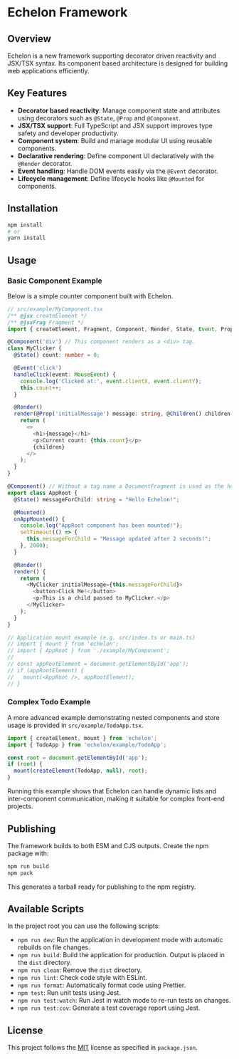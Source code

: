 # Echelon Framework

## Overview

Echelon is a new framework supporting decorator driven reactivity and JSX/TSX syntax. Its component based architecture is designed for building web applications efficiently.

## Key Features

* **Decorator based reactivity**: Manage component state and attributes using decorators such as `@State`, `@Prop` and `@Component`.
* **JSX/TSX support**: Full TypeScript and JSX support improves type safety and developer productivity.
* **Component system**: Build and manage modular UI using reusable components.
* **Declarative rendering**: Define component UI declaratively with the `@Render` decorator.
* **Event handling**: Handle DOM events easily via the `@Event` decorator.
* **Lifecycle management**: Define lifecycle hooks like `@Mounted` for components.

## Installation

```bash
npm install
# or
yarn install
```

## Usage

### Basic Component Example

Below is a simple counter component built with Echelon.

```typescript jsx
// src/example/MyComponent.tsx
/** @jsx createElement */
/** @jsxFrag Fragment */
import { createElement, Fragment, Component, Render, State, Event, Prop, Children, Mounted } from 'echelon';

@Component('div') // This component renders as a <div> tag.
class MyClicker {
  @State() count: number = 0;

  @Event('click')
  handleClick(event: MouseEvent) {
    console.log('Clicked at:', event.clientX, event.clientY);
    this.count++;
  }

  @Render()
  render(@Prop('initialMessage') message: string, @Children() children: Node[]) {
    return (
      <>
        <h1>{message}</h1>
        <p>Current count: {this.count}</p>
        {children}
      </>
    );
  }
}

@Component() // Without a tag name a DocumentFragment is used as the host element.
export class AppRoot {
  @State() messageForChild: string = "Hello Echelon!";

  @Mounted()
  onAppMounted() {
    console.log("AppRoot component has been mounted!");
    setTimeout(() => {
      this.messageForChild = "Message updated after 2 seconds!";
    }, 2000);
  }

  @Render()
  render() {
    return (
      <MyClicker initialMessage={this.messageForChild}>
        <button>Click Me!</button>
        <p>This is a child passed to MyClicker.</p>
      </MyClicker>
    );
  }
}

// Application mount example (e.g. src/index.ts or main.ts)
// import { mount } from 'echelon';
// import { AppRoot } from './example/MyComponent';
//
// const appRootElement = document.getElementById('app');
// if (appRootElement) {
//   mount(<AppRoot />, appRootElement);
// }
```

### Complex Todo Example

A more advanced example demonstrating nested components and store usage is
provided in `src/example/TodoApp.tsx`.

```typescript
import { createElement, mount } from 'echelon';
import { TodoApp } from 'echelon/example/TodoApp';

const root = document.getElementById('app');
if (root) {
  mount(createElement(TodoApp, null), root);
}
```

Running this example shows that Echelon can handle dynamic lists and
inter-component communication, making it suitable for complex front-end
projects.

## Publishing

The framework builds to both ESM and CJS outputs. Create the npm package with:

```bash
npm run build
npm pack
```
This generates a tarball ready for publishing to the npm registry.

## Available Scripts

In the project root you can use the following scripts:

* `npm run dev`: Run the application in development mode with automatic rebuilds on file changes.
* `npm run build`: Build the application for production. Output is placed in the `dist` directory.
* `npm run clean`: Remove the `dist` directory.
* `npm run lint`: Check code style with ESLint.
* `npm run format`: Automatically format code using Prettier.
* `npm test`: Run unit tests using Jest.
* `npm run test:watch`: Run Jest in watch mode to re-run tests on changes.
* `npm run test:cov`: Generate a test coverage report using Jest.

## License

This project follows the [MIT](LICENSE) license as specified in `package.json`.
